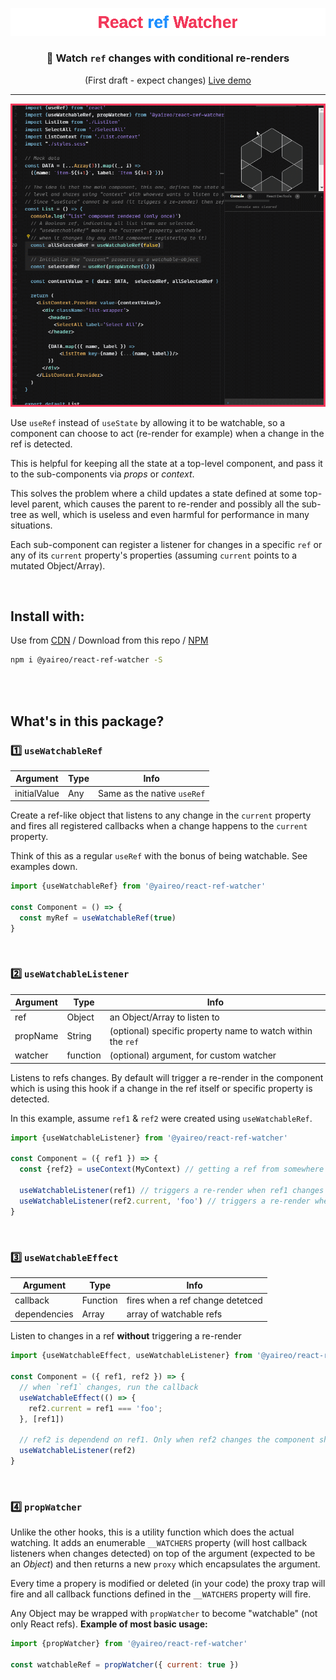 <p align="center">
  <a href="https://codesandbox.io/s/ref-change-listener-m5bupr?file=/src/List.js">
    <img src="readme-header.svg"/ >
  </a>
</p>
<h3 align="center">👀 Watch <code>ref</code> changes with conditional re-renders</h3>
<p align='center'>(First draft - expect changes) <a href='https://codesandbox.io/s/ref-change-listener-m5bupr?file=/src/List.js'>Live demo</a></p>

---
<p align="center">
  <a href="https://codesandbox.io/s/ref-change-listener-m5bupr?file=/src/List.js">
    <img src='react-ref-watcher.apng'/>
  </a>
</p>

Use `useRef` instead of `useState` by allowing it to be watchable, so a component can choose to act
(re-render for example) when a change in the ref is detected.

This is helpful for keeping all the state at a top-level component, and pass it to the sub-components via *props* or *context*.

This solves the problem where a child updates a state defined at some top-level parent, which causes the parent to re-render and
possibly all the sub-tree as well, which is useless and even harmful for performance in many situations.

Each sub-component can register a listener for changes in a specific `ref` or any of its `current` property's properties
(assuming `current` points to a mutated Object/Array).

<br>

## Install with:

Use from [CDN](https://unpkg.com/@yaireo/react-ref-watcher) / Download from this repo / [NPM](https://www.npmjs.com/package/@yaireo/react-ref-watcher)

```bash
npm i @yaireo/react-ref-watcher -S
```

<br><br>

## What's in this package?

### 1️⃣ `useWatchableRef`

| Argument      | Type  | Info
|---------------|-------|-------------------------------------------------------------
| initialValue  | Any   | Same as the native `useRef`

Create a ref-like object that listens to any change in the `current` property
and fires all registered callbacks when a change happens to the `current` property.

Think of this as a regular `useRef` with the bonus of being watchable. See examples down.

```js
import {useWatchableRef} from '@yaireo/react-ref-watcher'

const Component = () => {
  const myRef = useWatchableRef(true)
}
```

<br>

### 2️⃣ `useWatchableListener`

| Argument | Type     | Info
|----------|----------|-------------------------------------------------------------
| ref      | Object   | an Object/Array to listen to
| propName | String   | (optional) specific property name to watch within the `ref`
| watcher  | function | (optional) argument, for custom watcher

Listens to refs changes.
By default will trigger a re-render in the component which is using this hook if
a change in the ref itself or specific property is detected.

In this example, assume `ref1` & `ref2` were created using `useWatchableRef`.

```js
import {useWatchableListener} from '@yaireo/react-ref-watcher'

const Component = ({ ref1 }) => {
  const {ref2} = useContext(MyContext) // getting a ref from somewhere up the tree

  useWatchableListener(ref1) // triggers a re-render when ref1 changes (assuming the `ref1.current` is pointing now a new pointer in memory)
  useWatchableListener(ref2.current, 'foo') // triggers a re-render when `foo` property changes in ref2.current (assuming ref2.current is an Object)
}
```

<br>

### 3️⃣ `useWatchableEffect`

| Argument      | Type     | Info
|---------------|----------|-------------------------------------------------------------
| callback      | Function | fires when a ref change detetced
| dependencies  | Array    | array of watchable refs

Listen to changes in a ref **without** triggering a re-render

```js
import {useWatchableEffect, useWatchableListener} from '@yaireo/react-ref-watcher'

const Component = ({ ref1, ref2 }) => {
  // when `ref1` changes, run the callback
  useWatchableEffect(() => {
    ref2.current = ref1 === 'foo';
  }, [ref1])

  // ref2 is dependend on ref1. Only when ref2 changes the component should re-render
  useWatchableListener(ref2)
}
```

<br>

### 4️⃣ `propWatcher`

Unlike the other hooks, this is a utility function which does the actual watching.
It adds an enumerable `__WATCHERS` property (will host callback listeners when changes detected)
on top of the argument (expected to be an *Object*) and then returns a new `proxy` which encapsulates the argument.

Every time a propery is modified or deleted (in your code) the proxy trap will fire and all
callback functions defined in the `__WATCHERS` property will fire.

Any Object may be wrapped with `propWatcher` to become "watchable" (not only React refs).
**Example of most basic usage:**

```js
import {propWatcher} from '@yaireo/react-ref-watcher'

const watchableRef = propWatcher({ current: true })
```


